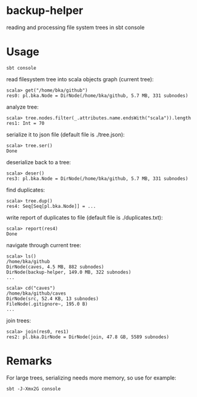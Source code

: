 # backup-helper
reading and processing file system trees in sbt console

Usage
=====

    sbt console

read filesystem tree into scala objects graph (current tree):

    scala> get("/home/bka/github")
    res0: pl.bka.Node = DirNode(/home/bka/github, 5.7 MB, 331 subnodes)

analyze tree:

    scala> tree.nodes.filter(_.attributes.name.endsWith("scala")).length
    res1: Int = 70

serialize it to json file (default file is ./tree.json):

    scala> tree.ser()
    Done

deserialize back to a tree:

    scala> deser()
    res3: pl.bka.Node = DirNode(/home/bka/github, 5.7 MB, 331 subnodes)

find duplicates:

    scala> tree.dup()
    res4: Seq[Seq[pl.bka.Node]] = ...

write report of duplicates to file (default file is ./duplicates.txt):

    scala> report(res4)
    Done

navigate through current tree:

    scala> ls()
    /home/bka/github
    DirNode(caves, 4.5 MB, 882 subnodes)
    DirNode(backup-helper, 149.0 MB, 322 subnodes)
    ...

    scala> cd("caves")
    /home/bka/github/caves
    DirNode(src, 52.4 KB, 13 subnodes)
    FileNode(.gitignore~, 195.0 B)
    ...

join trees:

    scala> join(res0, res1)
    res2: pl.bka.DirNode = DirNode(join, 47.8 GB, 5589 subnodes)

Remarks
======

For large trees, serializing needs more memory, so use for example:
    
    sbt -J-Xmx2G console


